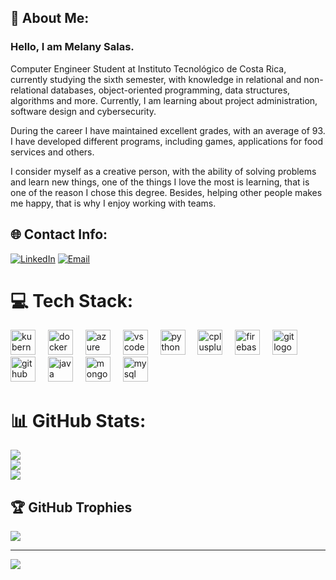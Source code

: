 ## 💫 About Me:
### Hello, I am Melany Salas.

 Computer Engineer Student at Instituto Tecnológico de Costa Rica, currently studying the sixth semester, 
with knowledge in relational and non-relational databases, object-oriented programming, data structures, algorithms and more. Currently, 
I am learning about project administration, software design and cybersecurity.

 During the career I have maintained excellent grades, with an average of 93. I have developed different programs, including games, applications for food services and others. 
 
 I consider myself as a creative person, with the ability of solving problems and learn new things, one of the things I love the most is learning, that is one of the reason I chose this degree. Besides, helping other people makes me happy, that is why I enjoy working with teams.


## 🌐 Contact Info:

[![LinkedIn](https://img.shields.io/badge/LinkedIn-%230077B5.svg?logo=linkedin&logoColor=white)](https://linkedin.com/in/linkedin.com/in/melany-salas-fernández-383328260)
[![Email](https://img.shields.io/badge/email-melanysf01%40gmail.com-orange)]( )

# 💻 Tech Stack:
<div align="left">
  <img src="https://cdn.jsdelivr.net/gh/devicons/devicon/icons/kubernetes/kubernetes-plain.svg" height="40" alt="kubernetes logo"  />
  <img width="12" />
  <img src="https://cdn.jsdelivr.net/gh/devicons/devicon/icons/docker/docker-original.svg" height="40" alt="docker logo"  />
  <img width="12" />
  <img src="https://cdn.jsdelivr.net/gh/devicons/devicon/icons/azure/azure-original.svg" height="40" alt="azure logo"  />
  <img width="12" />
  <img src="https://cdn.jsdelivr.net/gh/devicons/devicon/icons/vscode/vscode-original.svg" height="40" alt="vscode logo"  />
  <img width="12" />
  <img src="https://cdn.jsdelivr.net/gh/devicons/devicon/icons/python/python-original.svg" height="40" alt="python logo"  />
  <img width="12" />
  <img src="https://cdn.jsdelivr.net/gh/devicons/devicon/icons/cplusplus/cplusplus-original.svg" height="40" alt="cplusplus logo"  />
  <img width="12" />
  <img src="https://cdn.jsdelivr.net/gh/devicons/devicon/icons/firebase/firebase-plain.svg" height="40" alt="firebase logo"  />
  <img width="12" />
  <img src="https://cdn.jsdelivr.net/gh/devicons/devicon/icons/git/git-original.svg" height="40" alt="git logo"  />
  <img width="12" />
  <img src="https://cdn.jsdelivr.net/gh/devicons/devicon/icons/github/github-original.svg" height="40" alt="github logo"  />
  <img width="12" />
  <img src="https://cdn.jsdelivr.net/gh/devicons/devicon/icons/java/java-original.svg" height="40" alt="java logo"  />
  <img width="12" />
  <img src="https://cdn.jsdelivr.net/gh/devicons/devicon/icons/mongodb/mongodb-original.svg" height="40" alt="mongodb logo"  />
  <img width="12" />
  <img src="https://cdn.jsdelivr.net/gh/devicons/devicon/icons/mysql/mysql-original.svg" height="40" alt="mysql logo"  />
</div>

# 📊 GitHub Stats:

![](https://github-readme-stats.vercel.app/api?username=MelSaFer&theme=monokai&hide_border=false&include_all_commits=false&count_private=false)<br/>
![](https://github-readme-streak-stats.herokuapp.com/?user=MelSaFer&theme=monokai&hide_border=false)<br/>
![](https://github-readme-stats.vercel.app/api/top-langs/?username=MelSaFer&theme=monokai&hide_border=false&include_all_commits=false&count_private=false&layout=compact)

## 🏆 GitHub Trophies

![](https://github-profile-trophy.vercel.app/?username=MelSaFer&theme=radical&no-frame=false&no-bg=true&margin-w=4)

---
[![](https://visitcount.itsvg.in/api?id=MelSaFer&icon=0&color=10)](https://visitcount.itsvg.in)
<!-- Proudly created with GPRM ( https://gprm.itsvg.in ) -->
